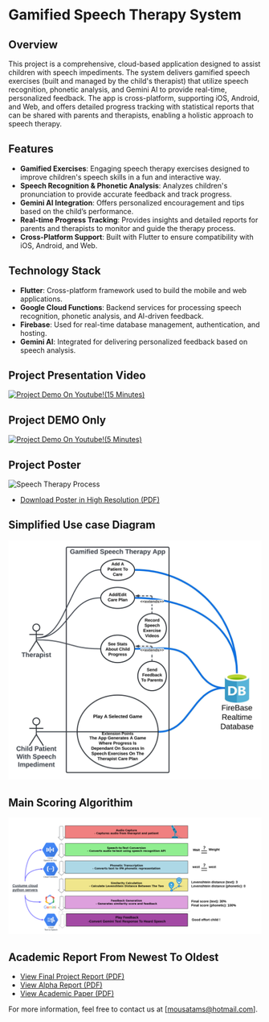 
# Gamified Speech Therapy System



## Overview

This project is a comprehensive, cloud-based application designed to assist children with speech impediments. The system delivers gamified speech exercises (built and managed by the child's therapist) that utilize speech recognition, phonetic analysis, and Gemini AI to provide real-time, personalized feedback. The app is cross-platform, supporting iOS, Android, and Web, and offers detailed progress tracking with statistical reports that can be shared with parents and therapists, enabling a holistic approach to speech therapy.

## Features

- **Gamified Exercises**: Engaging speech therapy exercises designed to improve children's speech skills in a fun and interactive way.
- **Speech Recognition & Phonetic Analysis**: Analyzes children's pronunciation to provide accurate feedback and track progress.
- **Gemini AI Integration**: Offers personalized encouragement and tips based on the child’s performance.
- **Real-time Progress Tracking**: Provides insights and detailed reports for parents and therapists to monitor and guide the therapy process.
- **Cross-Platform Support**: Built with Flutter to ensure compatibility with iOS, Android, and Web.

## Technology Stack

- **Flutter**: Cross-platform framework used to build the mobile and web applications.
- **Google Cloud Functions**: Backend services for processing speech recognition, phonetic analysis, and AI-driven feedback.
- **Firebase**: Used for real-time database management, authentication, and hosting.
- **Gemini AI**: Integrated for delivering personalized feedback based on speech analysis.

## Project Presentation Video

[![Project Demo On Youtube!(15 Minutes)](https://img.youtube.com/vi/LhAOmmmKtj4/0.jpg)](https://www.youtube.com/watch?v=LhAOmmmKtj4)

## Project DEMO Only

[![Project Demo On Youtube!(5 Minutes)](https://img.youtube.com/vi/rUjPT7o85RQ/0.jpg)](https://www.youtube.com/watch?v=rUjPT7o85RQ&feature=youtu.be)

## Project Poster

<img src="./Poster PDF Final Project.jpeg" alt="Speech Therapy Process" width="1000"/>

- [Download Poster in High Resolution (PDF)](./POSTER%20PDF.pdf)

## Simplified Use case Diagram 

<img src="./Speech%20Therapy%20App%20Use%20Case%20UML%20-%20Use%20Case%20Diagram.jpeg" alt="Speech Therapy Process" width="600"/>

## Main Scoring Algorithim 
<img src="Speech therapy steps png.png" alt="Speech Therapy Process" width="600"/>

## Academic Report From Newest To Oldest
- [View Final Project Report (PDF)](./Final%20Project%20Report.pdf)
- [View Alpha Report (PDF)](./Alpha%20REPORT%20PDF%20FINAL.pdf)
- [View Academic Paper (PDF)](./speech-therapy-proposal-moussa-tams-.pdf)




For more information, feel free to contact us at [mousatams@hotmail.com].
